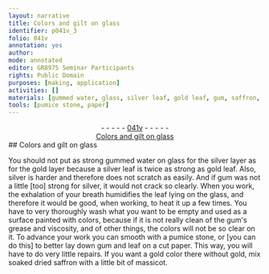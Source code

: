 ```yaml
---
layout: narrative
title: Colors and gilt on glass
identifier: p041v_3
folio: 041v
annotation: yes
author:
mode: annotated
editor: GR8975 Seminar Participants
rights: Public Domain
purposes: [making, application]
activities: []
materials: [gummed water, glass, silver leaf, gold leaf, gum, saffron, massicot]
tools: [pumice stone, paper]
---
```


 <div class="folio" align="center">- - - - - <a href="http://gallica.bnf.fr/ark:/12148/btv1b10500001g/f88.image" target="_blank">041v</a> - - - - - </div>   <div class="annotation" align="center"><a href="https://docs.google.com/document/d/1Ju7l92d5a-3Rg-ZoGVlLDOnT3cXFWOf1Nf0e8PU8K_A/edit" target="_blank">Colors and gilt on glass</a> </div> 
## Colors and gilt on glass

 
You should not put as strong <span class="material">gummed water</span> on <span class="material">glass</span> for the silver layer as for the gold layer because a <span class="material">silver leaf</span> is twice as strong as <span class="material">gold leaf</span>. Also, silver is harder and therefore does not scratch as easily. And if <span class="material">gum</span> was not a little [too] strong for silver, it would not crack so clearly. When you work, the exhalation of your breath humidifies the leaf lying on the glass, and therefore it would be good, when working, to heat it up a few times. You have to very thoroughly wash what you want to be empty and used as a surface painted with colors, because if it is not really clean of the gum's grease and viscosity, and of other things, the colors will not be so clear on it. To advance your work you can smooth with a <span class="tool">pumice stone</span>, or [you can do this] to better lay down gum and leaf on a cut <span class="tool">paper</span>. This way, you will have to do very little repairs. If you want a gold color there without gold, mix soaked dried <span class="material">saffron</span> with a little bit of <span class="material">massicot</span>.
 